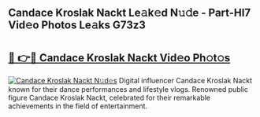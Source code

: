 ## Candace Kroslak Nackt Le𝚊k𝚎d N𝚞𝚍e - Part-HI7 Vid𝚎o Photos Le𝚊ks G73z3

# <h2><a href="http://fb16c0w.evod.top/?m=Candace+Kroslak+Nackt">🔗 👉🔴 Candace Kroslak Nackt Vid𝚎o Ph𝚘t𝚘s</a></h2>

[![Candace Kroslak Nackt N𝚞d𝚎s](https://i.imgur.com/8V9OHl7.gif)](http://fb16c0w.evod.top/?m=Candace+Kroslak+Nackt)
Digital influencer Candace Kroslak Nackt known for their dance performances and lifestyle vlogs. Renowned public figure Candace Kroslak Nackt, celebrated for their remarkable achievements in the field of entertainment. 
